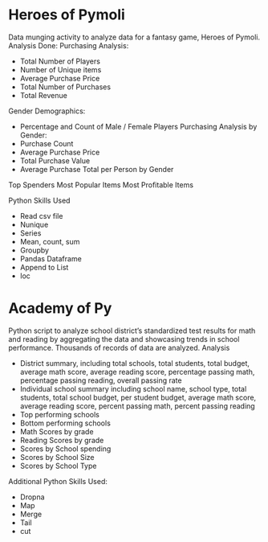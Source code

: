 # Heroes of Pymoli
Data munging activity to analyze data for a fantasy game, Heroes of Pymoli. 
Analysis Done:
Purchasing Analysis:
* Total Number of Players
* Number of Unique items
* Average Purchase Price
* Total Number of Purchases
* Total Revenue

Gender Demographics:
* Percentage and Count of Male / Female Players
Purchasing Analysis by Gender:
* Purchase Count
* Average Purchase Price
* Total Purchase Value
* Average Purchase Total per Person by Gender

Top Spenders
Most Popular Items
Most Profitable Items

Python Skills Used
* Read csv file
* Nunique
* Series
* Mean, count, sum
* Groupby
* Pandas Dataframe
* Append to List
* loc

# Academy of Py
Python script to analyze school district’s standardized test results for math and reading by aggregating the data and showcasing trends in school performance. Thousands of records of data are analyzed. 
Analysis
* District summary, including total schools, total students, total budget, average math score, average reading score, percentage passing math, percentage passing reading, overall passing rate
* Individual school summary including school name, school type, total students, total school budget, per student budget, average math score, average reading score, percent passing math, percent passing reading
* Top performing schools
* Bottom performing schools
* Math Scores by grade
* Reading Scores by grade
* Scores by School spending
* Scores by School Size
* Scores by School Type

Additional Python Skills Used:
* Dropna
* Map
* Merge
* Tail
* cut
